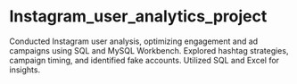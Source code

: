 # Instagram_user_analytics_project
Conducted Instagram user analysis, optimizing engagement and ad campaigns using SQL and MySQL Workbench. Explored hashtag strategies, campaign timing, and identified fake accounts. Utilized SQL and Excel for insights.
